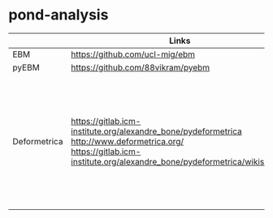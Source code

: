 # pond-analysis

|   | Links | Public | Description |
| - | ----- | ------ | ----------- |
| EBM | https://github.com/ucl-mig/ebm | Yes |  |
| pyEBM | https://github.com/88vikram/pyebm | Yes |  |
| Deformetrica | https://gitlab.icm-institute.org/alexandre_bone/pydeformetrica <br> http://www.deformetrica.org/ <br >https://gitlab.icm-institute.org/alexandre_bone/pydeformetrica/wikis/home| Yes | Morphometry software. Works with image or mesh data. Can estimate anatomical registrations, regressions, cross-sectional & longitudinal atlases.  |


